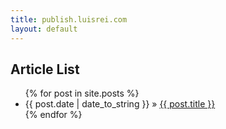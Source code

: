 ```yaml
---
title: publish.luisrei.com
layout: default
---
```


## Article List

<ul class=posts>
    {% for post in site.posts %}
      <li><span>{{ post.date | date_to_string }}</span> &raquo; <a href="{{ post.url }}">{{ post.title }}</a></li>
    {% endfor %}
</ul>
		
